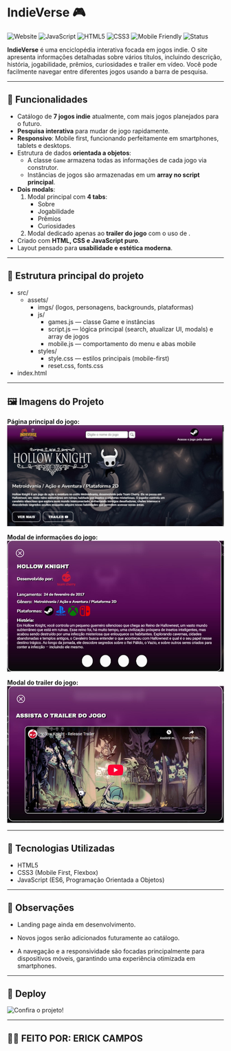 # IndieVerse 🎮

![Website](https://img.shields.io/badge/Website-Live-brightgreen)
![JavaScript](https://img.shields.io/badge/JavaScript-ES6-yellow)
![HTML5](https://img.shields.io/badge/HTML5-orange)
![CSS3](https://img.shields.io/badge/CSS3-blue)
![Mobile Friendly](https://img.shields.io/badge/Responsivo-Mobile%20First-lightgrey)
![Status](https://img.shields.io/badge/Status-Em%20Desenvolvimento-blueviolet)

**IndieVerse** é uma enciclopédia interativa focada em jogos indie. O site apresenta informações detalhadas sobre vários títulos, incluindo descrição, história, jogabilidade, prêmios, curiosidades e trailer em vídeo. Você pode facilmente navegar entre diferentes jogos usando a barra de pesquisa.

---

## 🌟 Funcionalidades

- Catálogo de **7 jogos indie** atualmente, com mais jogos planejados para o futuro.
- **Pesquisa interativa** para mudar de jogo rapidamente.
- **Responsivo**: Mobile first, funcionando perfeitamente em smartphones, tablets e desktops.
- Estrutura de dados **orientada a objetos**:
  - A classe `Game` armazena todas as informações de cada jogo via construtor.
  - Instâncias de jogos são armazenadas em um **array no script principal**.
- **Dois modals**:
  1. Modal principal com **4 tabs**:
     - Sobre
     - Jogabilidade
     - Prêmios
     - Curiosidades
  2. Modal dedicado apenas ao **trailer do jogo** com o uso de <iframes>.
- Criado com **HTML, CSS e JavaScript puro**.
- Layout pensado para **usabilidade e estética moderna**.

---

## 📁 Estrutura principal do projeto

- src/
  - assets/
    - imgs/ (logos, personagens, backgrounds, plataformas)
    - js/
      - games.js — classe Game e instâncias
      - script.js — lógica principal (search, atualizar UI, modals) e array de jogos
      - mobile.js — comportamento do menu e abas mobile
    - styles/
      - style.css — estilos principais (mobile-first)
      - reset.css, fonts.css
- index.html

---

## 🖼️ Imagens do Projeto

**Página principal do jogo:**
![IndieVerse Screenshot 1](/src/assets/imgs/project-imgs/main-interface.jpg)

**Modal de informações do jogo:**
![IndieVerse Screenshot 2](/src/assets/imgs/project-imgs/info-modal.jpg)

**Modal do trailer do jogo:**
![IndieVerse Screenshot 3](/src/assets/imgs/project-imgs/video-modal.jpg)

---

## 🚀 Tecnologias Utilizadas

- HTML5
- CSS3 (Mobile First, Flexbox)
- JavaScript (ES6, Programação Orientada a Objetos)

---

## 📌 Observações

- Landing page ainda em desenvolvimento.

- Novos jogos serão adicionados futuramente ao catálogo.

- A navegação e a responsividade são focadas principalmente para dispositivos móveis, garantindo uma experiência otimizada em smartphones.

---

## 📎 Deploy

![Confira o projeto!]()

---

## 👨‍💻 FEITO POR: ERICK CAMPOS
